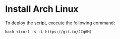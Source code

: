 # Install Arch Linux

To deploy the script, execute the following command:
```
bash <(curl -s -L https://git.io/JCq6M)
```
